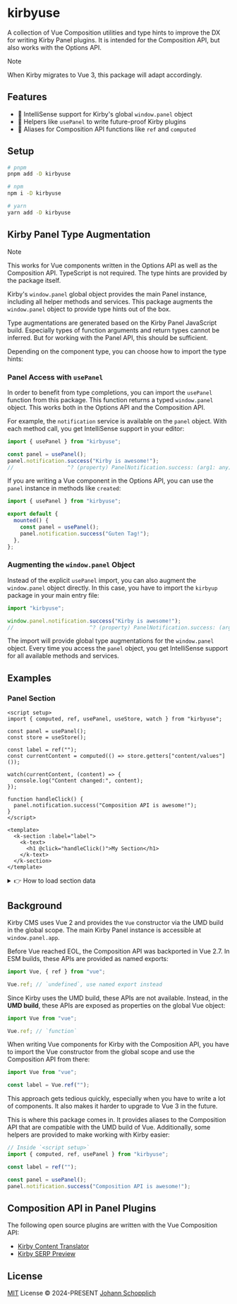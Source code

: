 # kirbyuse

A collection of Vue Composition utilities and type hints to improve the DX for writing Kirby Panel plugins. It is intended for the Composition API, but also works with the Options API.

> [!NOTE]
> When Kirby migrates to Vue 3, this package will adapt accordingly.

## Features

- 🧃 IntelliSense support for Kirby's global `window.panel` object
- 🍿 Helpers like `usePanel` to write future-proof Kirby plugins
- 🚀 Aliases for Composition API functions like `ref` and `computed`

## Setup

```bash
# pnpm
pnpm add -D kirbyuse

# npm
npm i -D kirbyuse

# yarn
yarn add -D kirbyuse
```

## Kirby Panel Type Augmentation

> [!NOTE]
> This works for Vue components written in the Options API as well as the Composition API. TypeScript is not required. The type hints are provided by the package itself.

Kirby's `window.panel` global object provides the main Panel instance, including all helper methods and services. This package augments the `window.panel` object to provide type hints out of the box.

Type augmentations are generated based on the Kirby Panel JavaScript build. Especially types of function arguments and return types cannot be inferred. But for working with the Panel API, this should be sufficient.

Depending on the component type, you can choose how to import the type hints:

### Panel Access with `usePanel`

In order to benefit from type completions, you can import the `usePanel` function from this package. This function returns a typed `window.panel` object. This works both in the Options API and the Composition API.

For example, the `notification` service is available on the `panel` object. With each method call, you get IntelliSense support in your editor:

```js
import { usePanel } from "kirbyuse";

const panel = usePanel();
panel.notification.success("Kirby is awesome!");
//                 ^? (property) PanelNotification.success: (arg1: any) => any
```

If you are writing a Vue component in the Options API, you can use the `panel` instance in methods like `created`:

```js
import { usePanel } from "kirbyuse";

export default {
  mounted() {
    const panel = usePanel();
    panel.notification.success("Guten Tag!");
  },
};
```

### Augmenting the `window.panel` Object

Instead of the explicit `usePanel` import, you can also augment the `window.panel` object directly. In this case, you have to import the `kirbyup` package in your main entry file:

```js
import "kirbyuse";

window.panel.notification.success("Kirby is awesome!");
//                        ^? (property) PanelNotification.success: (arg1: any) => any
```

The import will provide global type augmentations for the `window.panel` object. Every time you access the `panel` object, you get IntelliSense support for all available methods and services.

## Examples

### Panel Section

```vue
<script setup>
import { computed, ref, usePanel, useStore, watch } from "kirbyuse";

const panel = usePanel();
const store = useStore();

const label = ref("");
const currentContent = computed(() => store.getters["content/values"]());

watch(currentContent, (content) => {
  console.log("Content changed:", content);
});

function handleClick() {
  panel.notification.success("Composition API is awesome!");
}
</script>

<template>
  <k-section :label="label">
    <k-text>
      <h1 @click="handleClick()">My Section</h1>
    </k-text>
  </k-section>
</template>
```

<details>
<summary>👉 How to load section data</summary>

```vue
<script>
import { ref, useSection, watch } from "kirbyuse";
import { section } from "kirbyuse/props";

// Define the component props
const propsDefinition = {
  ...section,
};

export default {
  inheritAttrs: false,
};
</script>

<script setup>
const props = defineProps(propsDefinition);

const label = ref("");

// Async components are not supported in Vue 2, so we use
// a self-invoking async function as `created` replacement
(async () => {
  const { load } = useSection();
  const response = await load({
    parent: props.parent,
    name: props.name,
  });

  label.value = response.label || "My Section";
})();
</script>

<template>
  <k-section :label="label">
    <k-text>
      <h1>My Section</h1>
    </k-text>
  </k-section>
</template>
```

</details>

## Background

Kirby CMS uses Vue 2 and provides the `Vue` constructor via the UMD build in the global scope. The main Kirby Panel instance is accessible at `window.panel.app`.

Before Vue reached EOL, the Composition API was backported in Vue 2.7. In ESM builds, these APIs are provided as named exports:

```js
import Vue, { ref } from "vue";

Vue.ref; // `undefined`, use named export instead
```

Since Kirby uses the UMD build, these APIs are not available. Instead, in the **UMD build**, these APIs are exposed as properties on the global Vue object:

```js
import Vue from "vue";

Vue.ref; // `function`
```

When writing Vue components for Kirby with the Composition API, you have to import the Vue constructor from the global scope and use the Composition API from there:

```js
import Vue from "vue";

const label = Vue.ref("");
```

This approach gets tedious quickly, especially when you have to write a lot of components. It also makes it harder to upgrade to Vue 3 in the future.

This is where this package comes in. It provides aliases to the Composition API that are compatible with the UMD build of Vue. Additionally, some helpers are provided to make working with Kirby easier:

```js
// Inside `<script setup>`
import { computed, ref, usePanel } from "kirbyuse";

const label = ref("");

const panel = usePanel();
panel.notification.success("Composition API is awesome!");
```

## Composition API in Panel Plugins

The following open source plugins are written with the Vue Composition API:

- [Kirby Content Translator](https://github.com/kirby-tools/kirby-content-translator)
- [Kirby SERP Preview](https://github.com/johannschopplich/kirby-serp-preview)

## License

[MIT](./LICENSE) License © 2024-PRESENT [Johann Schopplich](https://github.com/johannschopplich)
